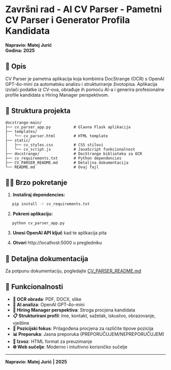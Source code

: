 # Završni rad - AI CV Parser - Pametni CV Parser i Generator Profila Kandidata

**Napravio: Matej Jurić**  
**Godina: 2025**

## 🚀 Opis

CV Parser je pametna aplikacija koja kombinira DocStrange (OCR) s OpenAI GPT-4o-mini za automatsku analizu i strukturiranje životopisa. Aplikacija izvlači podatke iz CV-ova, obrađuje ih pomoću AI-a i generira profesionalne profile kandidata s Hiring Manager perspektivom.

## 📁 Struktura projekta

```
docstrange-main/
├── cv_parser_app.py          # Glavna Flask aplikacija
├── templates/
│   └── cv_parser.html        # HTML template
├── static/
│   ├── cv_styles.css         # CSS stilovi
│   └── cv_script.js          # JavaScript funkcionalnost
├── docstrange/               # DocStrange biblioteka za OCR
├── cv_requirements.txt       # Python dependencies
├── CV_PARSER_README.md       # Detaljna dokumentacija
└── README.md                 # Ovaj fajl
```

## 🏃‍♂️ Brzo pokretanje

1. **Instaliraj dependencies:**
```bash
   pip install -r cv_requirements.txt
```

2. **Pokreni aplikaciju:**
```bash
   python cv_parser_app.py
   ```

3. **Unesi OpenAI API ključ** kad te aplikacija pita

4. **Otvori** http://localhost:5000 u pregledniku


## 📖 Detaljna dokumentacija

Za potpunu dokumentaciju, pogledajte [CV_PARSER_README.md](CV_PARSER_README.md)

## 🎯 Funkcionalnosti

- **📄 OCR obrada**: PDF, DOCX, slike
- **🤖 AI analiza**: OpenAI GPT-4o-mini
- **👔 Hiring Manager perspektiva**: Stroga procjena kandidata
- **📋 Strukturirani profil**: Ime, kontakt, sažetak, iskustvo, obrazovanje, vještine
- **🎯 Pozicijski fokus**: Prilagođena procjena za različite tipove pozicija
- **📊 Preporuka**: Jasna preporuka (PREPORUČUJEM/NEPREPORUČUJEM)
- **💾 Izvoz**: HTML format za preuzimanje
- **🌐 Web sučelje**: Moderno i intuitivno korisničko sučelje

---

**Napravio: Matej Jurić | 2025**
